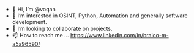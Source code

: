 - 👋 Hi, I’m @voqan
- 👀 I’m interested in OSINT, Python, Automation and generally software development.
- 💞️ I’m looking to collaborate on projects.
- 📫 How to reach me ... https://www.linkedin.com/in/braico-m-a5a96590/

<!---
voqan/voqan is a ✨ special ✨ repository because its `README.md` (this file) appears on your GitHub profile.
You can click the Preview link to take a look at your changes.
--->
